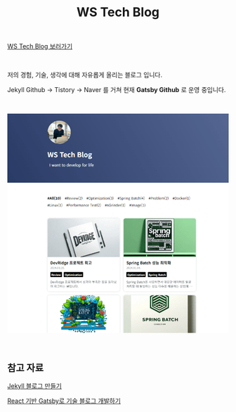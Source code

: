
<h1 align="center">
  WS Tech Blog
</h1>

<br>

[WS Tech Blog 보러가기](https://woosungkim0123.github.io/)

<br>

저의 경험, 기술, 생각에 대해 자유롭게 올리는 블로그 입니다.

Jekyll Github -> Tistory -> Naver 를 거쳐 현재 **Gatsby Github** 로 운영 중입니다.

<br>
<center>

![블로그 이미지](./blog_image.png)

</center>
<br>

## 참고 자료

[Jekyll 블로그 만들기](https://ogaeng.com/jekyll-blog-install/)

[React 기반 Gatsby로 기술 블로그 개발하기](https://www.inflearn.com/course/gatsby-%EA%B8%B0%EC%88%A0%EB%B8%94%EB%A1%9C%EA%B7%B8/dashboard)
